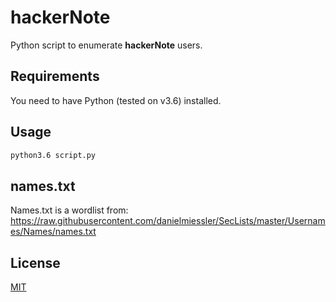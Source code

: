 # hackerNote
Python script to enumerate **hackerNote** users.

## Requirements
You need to have Python (tested on v3.6) installed.

## Usage
```bash
python3.6 script.py
```

## names.txt
Names.txt is a wordlist from: https://raw.githubusercontent.com/danielmiessler/SecLists/master/Usernames/Names/names.txt

## License
[MIT](https://choosealicense.com/licenses/mit/)
